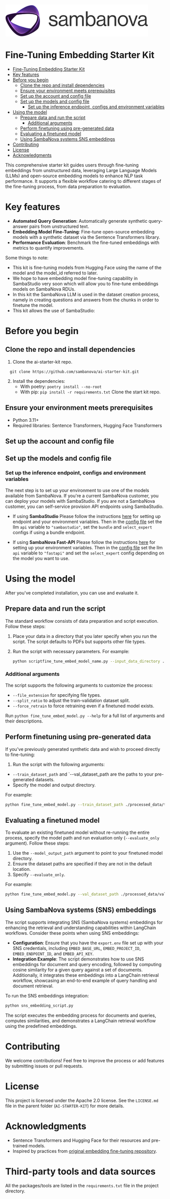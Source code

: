 <a href="https://sambanova.ai/">
<picture>
  <source media="(prefers-color-scheme: dark)" srcset="../images/SambaNova-light-logo-1.png" height="100">
  <img alt="SambaNova logo" src="../images/SambaNova-dark-logo-1.png" height="100">
</picture>
</a>

Fine-Tuning Embedding Starter Kit
====================

<!-- TOC -->

- [Fine-Tuning Embedding Starter Kit](#fine-tuning-embedding-starter-kit)
- [Key features](#key-features)
- [Before you begin](#before-you-begin)
    - [Clone the repo and install dependencies](#clone-the-repo-and-install-dependencies)
    - [Ensure your environment meets prerequisites](#ensure-your-environment-meets-prerequisites)
    - [Set up the account and config file](#set-up-the-account-and-config-file)
    - [Set up the models and config file](#set-up-the-models-and-config-file)
        - [Set up the inference endpoint, configs and environment variables](#set-up-the-inference-endpoint-configs-and-environment-variables)
- [Using the model](#using-the-model)
    - [Prepare data and run the script](#prepare-data-and-run-the-script)
        - [Additional arguments](#additional-arguments)
    - [Perform finetuning using pre-generated data](#perform-finetuning-using-pre-generated-data)
    - [Evaluating a finetuned model](#evaluating-a-finetuned-model)
    - [Using SambaNova systems SNS embeddings](#using-sambanova-systems-sns-embeddings)
- [Contributing](#contributing)
- [License](#license)
- [Acknowledgments](#acknowledgments)

<!-- /TOC -->

This comprehensive starter kit guides users through fine-tuning embeddings from unstructured data, leveraging Large Language Models (LLMs) and open-source embedding models to enhance NLP task performance. It supports a flexible workflow catering to different stages of the fine-tuning process, from data preparation to evaluation.


# Key features

- **Automated Query Generation**: Automatically generate synthetic query-answer pairs from unstructured text.
- **Embedding Model Fine-Tuning**: Fine-tune open-source embedding models with a synthetic dataset via the Sentence Transformers library.
- **Performance Evaluation**: Benchmark the fine-tuned embeddings with metrics to quantify improvements.


 
Some things to note:

 * This kit is fine-tuning models from Hugging Face using the name of the model and the model_id referred to later.
 * We hope to have embedding model fine-tuning capability in SambaStudio very soon which will allow you to fine-tune embeddings models on SambaNova RDUs.
 * In this kit the SambaNova LLM is used in the dataset creation process, namely in creating questions and answers from the chunks in order to finetune the model.
 * This kit allows the use of SambaStudio: 

# Before you begin


## Clone the repo and install dependencies

1. Clone the ai-starter-kit repo.
```
  git clone https://github.com/sambanova/ai-starter-kit.git
```
2. Install the dependencies:
   - With poetry: `poetry install --no-root`
   - With pip: `pip install -r requirements.txt`
Clone the start kit repo.

## Ensure your environment meets prerequisites

- Python 3.11+
- Required libraries: Sentence Transformers, Hugging Face Transformers

## Set up the account and config file 


## Set up the models and config file

### Set up the inference endpoint, configs and environment variables

The next step is to set up your environment to use one of the models available from SambaNova. If you're a current SambaNova customer, you can deploy your models with SambaStudio. If you are not a SambaNova customer, you can self-service provision API endpoints using SambaStudio.

- If using **SambaStudio** Please follow the instructions [here](../README.md#use-sambastudio-option-3) for setting up endpoint and your environment variables.
    Then in the [config file](./config.yaml) set the llm `api` variable to `"sambastudio"`, set the `bundle` and `select_expert` configs if using a bundle endpoint.

- If using **SambaNova Fast-API** Please follow the instructions [here](../README.md#use-sambanova-fast-api-option-1) for setting up your environment variables.
    Then in the [config file](./config.yaml) set the llm `api` variable to `"fastapi"` and set the `select_expert` config depending on the model you want to use.


# Using the model

After you've completed installation, you can use and evaluate it. 

## Prepare data and run the script

The standard workflow consists of data preparation and script execution. Follow these steps:

1. Place your data in a directory that you later specify when you run the script. The script defaults to PDFs but supports other file types.
2. Run the script with necessary parameters. For example:

   ```bash
   python scriptfine_tune_embed_model_name.py --input_data_directory ./your_data_directory --output_data_directory ./processed_data
   ```

### Additional arguments

The script supports the following arguments to customize the process:

- `--file_extension` for specifying file types.
- `--split_ratio` to adjust the train-validation dataset split.
- `--force_retrain` to force retraining even if a finetuned model exists.

Run `python fine_tune_embed_model.py --help` for a full list of arguments and their descriptions.

## Perform finetuning using pre-generated data

If you've previously generated synthetic data and wish to proceed directly to fine-tuning:

1. Run the script with the following arguments: 
* `--train_dataset_path` and `--val_dataset_path are the paths to your pre-generated datasets.
* Specify the model and output directory. 


For example:

   ```bash
   python fine_tune_embed_model.py --train_dataset_path ./processed_data/train_dataset.json --val_dataset_path ./processed_data/val_dataset.json --model_id "your_model_id" --model_output_path ./finetuned_model
   ```

## Evaluating a finetuned model

To evaluate an existing finetuned model without re-running the entire process, specify the model path and run evaluation only (`--evaluate_only` argument). Follow these steps: 

1. Use the `--model_output_path` argument to point to your finetuned model directory.
2. Ensure the dataset paths are specified if they are not in the default location. 
3. Specify `--evaluate_only`. 

For example:

   ```bash
   python fine_tune_embed_model.py --val_dataset_path ./processed_data/val_dataset.json --model_output_path ./finetuned_model --evaluate_only
   ```

## Using SambaNova systems (SNS) embeddings

The script supports integrating SNS (SambaNova systems) embeddings for enhancing the retrieval and understanding capabilities within LangChain workflows. Consider these points when using SNS embeddings: 

* **Configuration**: Ensure that you have the `export.env` file set up with your SNS credentials, including `EMBED_BASE_URL`, `EMBED_PROJECT_ID`, `EMBED_ENDPOINT_ID`, and `EMBED_API_KEY`.
* **Integration Example**: The script demonstrates how to use SNS embeddings for document and query encoding, followed by computing cosine similarity for a given query against a set of documents. Additionally, it integrates these embeddings into a LangChain retrieval workflow, showcasing an end-to-end example of query handling and document retrieval.

To run the SNS embeddings integration:

   ```bash
   python sns_embedding_script.py
   ```

The script executes the embedding process for documents and queries, computes similarities, and demonstrates a LangChain retrieval workflow using the predefined embeddings.



# Contributing

We welcome contributions! Feel free to improve the process or add features by submitting issues or pull requests.

# License

This project is licensed under the Apache 2.0 license. See the `LICENSE.md` file in the parent folder (`AI-STARTER-KIT`) for more details.

# Acknowledgments

- Sentence Transformers and Hugging Face for their resources and pre-trained models.
- Inspired by practices from [original embedding fine-tuning repository](https://github.com/run-llama/finetune-embedding/tree/main).

# Third-party tools and data sources

All the packages/tools are listed in the `requirements.txt` file in the project directory.